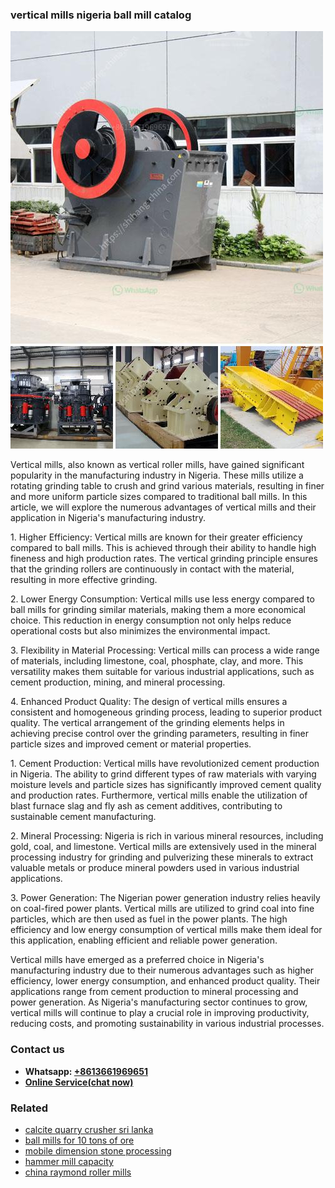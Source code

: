 <h3>vertical mills nigeria ball mill catalog</h3><img src='1706767732.jpg' alt=''><p>Vertical mills, also known as vertical roller mills, have gained significant popularity in the manufacturing industry in Nigeria. These mills utilize a rotating grinding table to crush and grind various materials, resulting in finer and more uniform particle sizes compared to traditional ball mills. In this article, we will explore the numerous advantages of vertical mills and their application in Nigeria's manufacturing industry.</p><p>1. Higher Efficiency: Vertical mills are known for their greater efficiency compared to ball mills. This is achieved through their ability to handle high fineness and high production rates. The vertical grinding principle ensures that the grinding rollers are continuously in contact with the material, resulting in more effective grinding.</p><p>2. Lower Energy Consumption: Vertical mills use less energy compared to ball mills for grinding similar materials, making them a more economical choice. This reduction in energy consumption not only helps reduce operational costs but also minimizes the environmental impact.</p><p>3. Flexibility in Material Processing: Vertical mills can process a wide range of materials, including limestone, coal, phosphate, clay, and more. This versatility makes them suitable for various industrial applications, such as cement production, mining, and mineral processing.</p><p>4. Enhanced Product Quality: The design of vertical mills ensures a consistent and homogeneous grinding process, leading to superior product quality. The vertical arrangement of the grinding elements helps in achieving precise control over the grinding parameters, resulting in finer particle sizes and improved cement or material properties.</p><p>1. Cement Production: Vertical mills have revolutionized cement production in Nigeria. The ability to grind different types of raw materials with varying moisture levels and particle sizes has significantly improved cement quality and production rates. Furthermore, vertical mills enable the utilization of blast furnace slag and fly ash as cement additives, contributing to sustainable cement manufacturing.</p><p>2. Mineral Processing: Nigeria is rich in various mineral resources, including gold, coal, and limestone. Vertical mills are extensively used in the mineral processing industry for grinding and pulverizing these minerals to extract valuable metals or produce mineral powders used in various industrial applications.</p><p>3. Power Generation: The Nigerian power generation industry relies heavily on coal-fired power plants. Vertical mills are utilized to grind coal into fine particles, which are then used as fuel in the power plants. The high efficiency and low energy consumption of vertical mills make them ideal for this application, enabling efficient and reliable power generation.</p><p>Vertical mills have emerged as a preferred choice in Nigeria's manufacturing industry due to their numerous advantages such as higher efficiency, lower energy consumption, and enhanced product quality. Their applications range from cement production to mineral processing and power generation. As Nigeria's manufacturing sector continues to grow, vertical mills will continue to play a crucial role in improving productivity, reducing costs, and promoting sustainability in various industrial processes.</p><h3>Contact us</h3><ul><li><strong>Whatsapp:&nbsp;<a href="https://wa.me/8613661969651">+8613661969651</a></strong></li><li><a href="https://swt.shibang-china.com/?git&amp;zhl&amp;vertical mills nigeria ball mill catalog"><strong>Online Service(chat now)</strong></a></li></ul><h3>Related</h3><ul><li><a href='calcite quarry crusher sri lanka.md'>calcite quarry crusher sri lanka</a></li><li><a href='ball mills for 10 tons of ore.md'>ball mills for 10 tons of ore</a></li><li><a href='mobile dimension stone processing.md'>mobile dimension stone processing</a></li><li><a href='hammer mill capacity.md'>hammer mill capacity</a></li><li><a href='china raymond roller mills.md'>china raymond roller mills</a></li></ul>